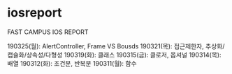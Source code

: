 # iosreport
FAST CAMPUS IOS REPORT

190325(월): AlertController, Frame VS Bousds
190321(목): 접근제한자, 추상화/캡슐화/상속성/다형성
190319(화): 클래스
190315(금): 클로저, 옵셔널
190314(목): 배열
190312(화): 조건문, 반복문
190311(월): 함수
